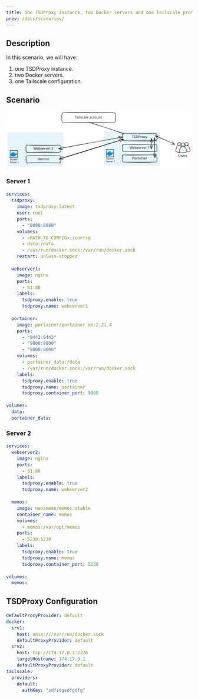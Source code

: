 ```yaml
---
title: One TSDProxy instance, two Docker servers and one Tailscale provider
prev: /docs/scenarios/
---
```

## Description

In this scenario, we will have:

1. one TSDProxy instance.
2. two Docker servers.
3. one Tailscale configuration.

## Scenario

![multiple docker server with a single TSDProxy instance](1i-2docker-1tailscale.svg)

### Server 1

```yaml  {filename="docker-compose.yaml"}
services:
  tsdproxy:
    image: tsdproxy:latest
    user: root
    ports:
      - "8080:8080"
    volumes:
      - <PATH_TO_CONFIG>:/config
      - data:/data
      - /var/run/docker.sock:/var/run/docker.sock
    restart: unless-stopped

  webserver1:
    image: nginx
    ports:
      - 81:80
    labels:
      tsdproxy.enable: true
      tsdproxy.name: webserver1

  portainer:
    image: portainer/portainer-ee:2.21.4
    ports:
      - "9443:9443"
      - "9000:9000"
      - "8000:8000"
    volumes:
      - portainer_data:/data
      - /var/run/docker.sock:/var/run/docker.sock
    labels:
      tsdproxy.enable: true
      tsdproxy.name: portainer
      tsdproxy.container_port: 9000

volumes:
  data:
  portainer_data:
```

### Server 2

```yaml  {filename="docker-compose.yaml"}
services:
  webserver2:
    image: nginx
    ports:
      - 81:80
    labels:
      tsdproxy.enable: true
      tsdproxy.name: webserver2

  memos:
    image: neosmemo/memos:stable
    container_name: memos
    volumes:
      - memos:/var/opt/memos
    ports:
      - 5230:5230
    labels:
      tsdproxy.enable: true
      tsdproxy.name: memos
      tsdproxy.container_port: 5230

volumes:
  memos:
```

## TSDProxy Configuration

```yaml  {filename="/config/tsdproxy.yaml"}
defaultProxyProvider: default
docker:
  srv1: 
    host: unix:///var/run/docker.sock
    defaultProxyProvider: default
  srv2: 
    host: tcp://174.17.0.1:2376
    targetHostname: 174.17.0.1
    defaultProxyProvider: default
tailscale:
  providers:
    default: 
      authKey: "sdfsdgsdfgdfg"
```
